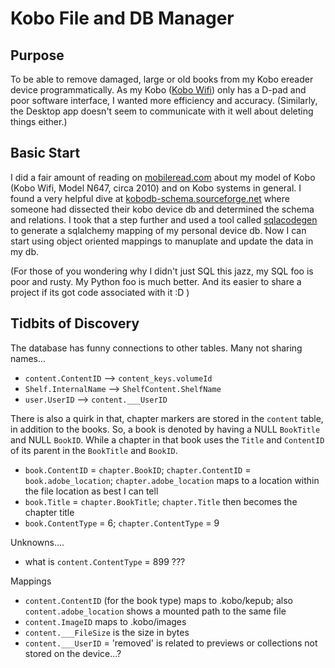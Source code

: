 # Kobo File and DB Manager

## Purpose

To be able to remove damaged, large or old books from my Kobo ereader device programmatically.  As my Kobo ([Kobo Wifi](https://www.kobo.com/help/category/kobo-ereaders/original-kobo-ereader-/-kobo-wi-fi)) only has a D-pad and poor software interface, I wanted more efficiency and accuracy.  (Similarly, the Desktop app doesn't seem to communicate with it well about deleting things either.)

## Basic Start

I did a fair amount of reading on [mobileread.com](mobileread.com) about my model of Kobo (Kobo Wifi, Model N647, circa 2010) and on Kobo systems in general.  I found a very helpful dive at [kobodb-schema.sourceforge.net](http://kobodb-schema.sourceforge.net/) where someone had dissected their kobo device db and determined the schema and relations.  I took that a step further and used a tool called [sqlacodegen](https://pypi.python.org/pypi/sqlacodegen) to generate a sqlalchemy mapping of my personal device db.  Now I can start using object oriented mappings to manuplate and update the data in my db.

(For those of you wondering why I didn't just SQL this jazz, my SQL foo is poor and rusty.  My Python foo is much better.  And its easier to share a project if its got code associated with it :D )

## Tidbits of Discovery

The database has funny connections to other tables.  Many not sharing names...

  - `content.ContentID` --> `content_keys.volumeId`
  - `Shelf.InternalName` --> `ShelfContent.ShelfName`
  - `user.UserID` --> `content.___UserID`

There is also a quirk in that, chapter markers are stored in the `content` table, in addition to the books.  So, a book is denoted by having a NULL `BookTitle` and NULL `BookID`.  While a chapter in that book uses the `Title` and `ContentID` of its parent in the `BookTitle` and `BookID`.

  - `book.ContentID` = `chapter.BookID`; `chapter.ContentID` = `book.adobe_location`; `chapter.adobe_location` maps to a location within the file location as best I can tell
  - `book.Title` = `chapter.BookTitle`; `chapter.Title` then becomes the chapter title
  - `book.ContentType` = 6; `chapter.ContentType` = 9

Unknowns....

  - what is `content.ContentType` = 899 ???

Mappings
  - `content.ContentID` (for the book type) maps to .kobo/kepub; also `content.adobe_location` shows a mounted path to the same file
  - `content.ImageID` maps to .kobo/images
  - `content.___FileSize` is the size in bytes
  - `content.___UserID` = 'removed' is related to previews or collections not stored on the device...?

